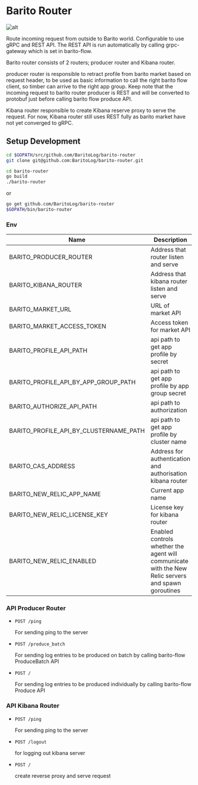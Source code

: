 # Barito Router
![alt](https://travis-ci.org/BaritoLog/barito-router.svg?branch=master)

Route incoming request from outside to Barito world. Configurable to use gRPC and REST API.
The REST API is run automatically by calling grpc-gateway which is set in barito-flow.

Barito router consists of 2 routers; producer router and Kibana router.

producer router is responsible to retract profile from barito market based on request header,
to be used as basic information to call the right barito flow client, so timber can arrive to 
the right app group. Keep note that the incoming request to barito router producer is REST and 
will be converted to protobuf just before calling barito flow produce API.

Kibana router responsible to create Kibana reserve proxy to serve the request.
For now, Kibana router still uses REST fully as barito market have not yet converged to gRPC.

## Setup Development

```sh
cd $GOPATH/src/github.com/BaritoLog/barito-router
git clone git@github.com:BaritoLog/barito-router.git

cd barito-router
go build
./barito-router
```

or

```sh
go get github.com/BaritoLog/barito-router
$GOPATH/bin/barito-router
```

### Env

|Name| Description| Default Value |
|---|---|---|
|BARITO_PRODUCER_ROUTER|Address that router listen and serve|:8081|
|BARITO_KIBANA_ROUTER|Address that kibana router listen and serve|:8082|
|BARITO_MARKET_URL|URL of market API| http://localhost:3000 |
|BARITO_MARKET_ACCESS_TOKEN|Access token for market API| - |
|BARITO_PROFILE_API_PATH|api path to get app profile by secret| /api/profile |
|BARITO_PROFILE_API_BY_APP_GROUP_PATH|api path to get app profile by app group secret| /api/profile_by_app_group |
|BARITO_AUTHORIZE_API_PATH|api path to authorization| /api/authorize |
|BARITO_PROFILE_API_BY_CLUSTERNAME_PATH|api path to get app profile by cluster name| /api/v2/profile_by_cluster_name |
|BARITO_CAS_ADDRESS|Address for authentication and authorisation kibana router| - |
|BARITO_NEW_RELIC_APP_NAME|Current app name|barito_router|
|BARITO_NEW_RELIC_LICENSE_KEY|License key for kibana router| - |
|BARITO_NEW_RELIC_ENABLED|Enabled controls whether the agent will communicate with the New Relic servers and spawn goroutines|false|


### API Producer Router

- `POST /ping`

  For sending ping to the server
- `POST /produce_batch`

  For sending log entries to be produced on batch by calling barito-flow ProduceBatch API
- `POST /`

  For sending log entries to be produced individually by calling barito-flow Produce API

### API Kibana Router

- `POST /ping`

  For sending ping to the server
- `POST /logout`

  for logging out kibana server
- `POST /`

  create reverse proxy and serve request
